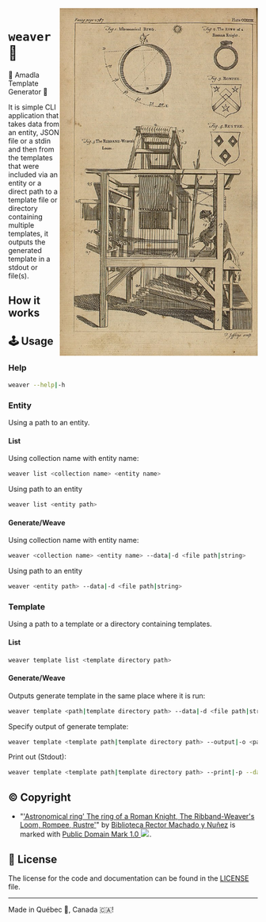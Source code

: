<img src=".assets/weaver.jpg" alt="Electronics photo" style="width: 400px;" align="right">

# `weaver` 🧶
🧶 Amadla Template Generator 🧶

It is simple CLI application that takes data from an entity, JSON file or a stdin and then from the templates that were
included via an entity or a direct path to a template file or directory containing multiple templates, it outputs the
generated template in a stdout or file(s).

## How it works

## 🕹️ Usage
### Help
```bash
weaver --help|-h
```

### Entity
Using a path to an entity.

#### List
Using collection name with entity name:
```bash
weaver list <collection name> <entity name>
```

Using path to an entity
```bash
weaver list <entity path>
```

#### Generate/Weave
Using collection name with entity name:
```bash
weaver <collection name> <entity name> --data|-d <file path|string>
```

Using path to an entity
```bash
weaver <entity path> --data|-d <file path|string>
```

### Template
Using a path to a template or a directory containing templates.

#### List
```bash
weaver template list <template directory path>
```

#### Generate/Weave
Outputs generate template in the same place where it is run:
```bash
weaver template <path|template directory path> --data|-d <file path|string>
```

Specify output of generate template:
```bash
weaver template <template path|template directory path> --output|-o <path> --data|-d <file path|string>
```

Print out (Stdout):
```bash
weaver template <template path|template directory path> --print|-p --data|-d <file path|string>
```

## ©️ Copyright
- "<a rel="noopener noreferrer" href="https://www.flickr.com/photos/37667416@N04/22188935455">&#039;Astronomical ring&#039; The ring of a Roman Knight, The Ribband-Weaver&#039;s Loom, Rompee, Rustre&#039;</a>" by <a rel="noopener noreferrer" href="https://www.flickr.com/photos/37667416@N04">Biblioteca Rector Machado y Nuñez</a> is marked with <a rel="noopener noreferrer" href="https://creativecommons.org/publicdomain/mark/1.0/?ref=openverse">Public Domain Mark 1.0 <img src="https://mirrors.creativecommons.org/presskit/icons/pd.svg" style="height: 1em; margin-right: 0.125em; display: inline;" /></a>.

## :scroll: License

The license for the code and documentation can be found in the [LICENSE](./LICENSE) file.

---

Made in Québec 🏴󠁣󠁡󠁱󠁣󠁿, Canada 🇨🇦!
